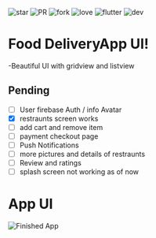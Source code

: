 ![star](https://img.shields.io/github/stars/swaraj961/FoodDeliveryApp) ![PR](https://img.shields.io/badge/PR-welcome-green) ![fork](https://img.shields.io/github/forks/swaraj961/FoodDeliveryApp) ![love](https://img.shields.io/badge/open%20%20source-%E2%9D%A4-red) ![flutter](https://img.shields.io/badge/Flutter-Framework-blue) ![dev](https://img.shields.io/badge/developed%20by%20-swaraj%20routray-red)

# Food DeliveryApp UI!
-Beautiful UI with gridview and listview

## Pending
- [ ] User firebase Auth / info Avatar
- [x] restraunts screen works
- [ ] add cart and remove item
- [ ] payment checkout page
- [ ] Push Notifications
- [ ] more pictures and details of restraunts 
- [ ] Review and ratings
- [ ] splash screen not working as of now

# App UI 
![Finished App](https://github.com/swaraj961/FoodDeliveryApp/blob/master/deliveryapp.gif)

